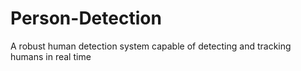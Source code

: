 # Person-Detection
A robust human detection system capable of detecting and tracking humans in real time 

